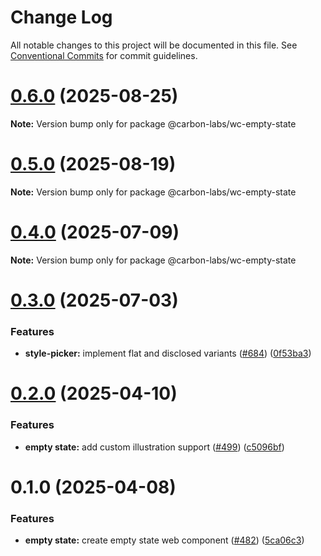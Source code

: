 # Change Log

All notable changes to this project will be documented in this file.
See [Conventional Commits](https://conventionalcommits.org) for commit guidelines.

# [0.6.0](https://github.com/carbon-design-system/carbon-labs/compare/@carbon-labs/wc-empty-state@0.5.0...@carbon-labs/wc-empty-state@0.6.0) (2025-08-25)

**Note:** Version bump only for package @carbon-labs/wc-empty-state





# [0.5.0](https://github.com/carbon-design-system/carbon-labs/compare/@carbon-labs/wc-empty-state@0.4.0...@carbon-labs/wc-empty-state@0.5.0) (2025-08-19)

**Note:** Version bump only for package @carbon-labs/wc-empty-state





# [0.4.0](https://github.com/carbon-design-system/carbon-labs/compare/@carbon-labs/wc-empty-state@0.3.0...@carbon-labs/wc-empty-state@0.4.0) (2025-07-09)

**Note:** Version bump only for package @carbon-labs/wc-empty-state





# [0.3.0](https://github.com/carbon-design-system/carbon-labs/compare/@carbon-labs/wc-empty-state@0.2.0...@carbon-labs/wc-empty-state@0.3.0) (2025-07-03)


### Features

* **style-picker:** implement flat and disclosed variants ([#684](https://github.com/carbon-design-system/carbon-labs/issues/684)) ([0f53ba3](https://github.com/carbon-design-system/carbon-labs/commit/0f53ba3d3b4d9860a72c2ea09e36580018c50fa9))





# [0.2.0](https://github.com/carbon-design-system/carbon-labs/compare/@carbon-labs/wc-empty-state@0.1.0...@carbon-labs/wc-empty-state@0.2.0) (2025-04-10)


### Features

* **empty state:** add custom illustration support ([#499](https://github.com/carbon-design-system/carbon-labs/issues/499)) ([c5096bf](https://github.com/carbon-design-system/carbon-labs/commit/c5096bff16024e32b496360d519adab1a6183568))





# 0.1.0 (2025-04-08)


### Features

* **empty state:** create empty state web component ([#482](https://github.com/carbon-design-system/carbon-labs/issues/482)) ([5ca06c3](https://github.com/carbon-design-system/carbon-labs/commit/5ca06c355756c5467d2f6724df56e7f50256dcf5))
